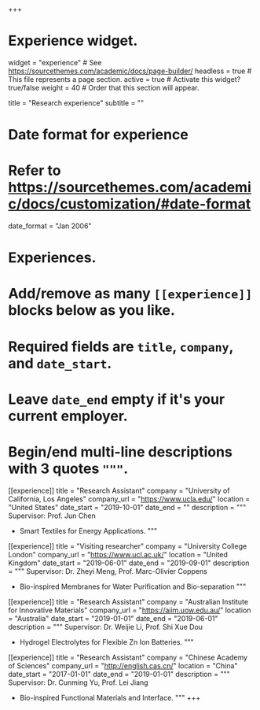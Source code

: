 +++
# Experience widget.
widget = "experience"  # See https://sourcethemes.com/academic/docs/page-builder/
headless = true  # This file represents a page section.
active = true  # Activate this widget? true/false
weight = 40  # Order that this section will appear.

title = "Research experience"
subtitle = ""

# Date format for experience
#   Refer to https://sourcethemes.com/academic/docs/customization/#date-format
date_format = "Jan 2006"

# Experiences.
#   Add/remove as many `[[experience]]` blocks below as you like.
#   Required fields are `title`, `company`, and `date_start`.
#   Leave `date_end` empty if it's your current employer.
#   Begin/end multi-line descriptions with 3 quotes `"""`.
[[experience]]
  title = "Research Assistant"
  company = "University of California, Los Angeles"
  company_url = "https://www.ucla.edu/"
  location = "United States"
  date_start = "2019-10-01"
  date_end = ""
  description = """
  Supervisor: Prof. Jun Chen
  
  * Smart Textiles for Energy Applications.
  """
  
[[experience]]
  title = "Visiting researcher"
  company = "University College London"
  company_url = "https://www.ucl.ac.uk/"
  location = "United Kingdom"
  date_start = "2019-06-01"
  date_end = "2019-09-01"
  description = """
  Supervisor: Dr. Zheyi Meng, Prof. Marc-Olivier Coppens
  
  * Bio-inspired Membranes for Water Purification and Bio-separation
  """

[[experience]]
  title = "Research Assistant"
  company = "Australian Institute for Innovative Materials"
  company_url = "https://aiim.uow.edu.au/"
  location = "Australia"
  date_start = "2019-01-01"
  date_end = "2019-06-01"
  description = """
  Supervisor: Dr. Weijie Li, Prof. Shi Xue Dou
  
  * Hydrogel Electrolytes for Flexible Zn Ion Batteries.
  """
  
[[experience]]
  title = "Research Assistant"
  company = "Chinese Academy of Sciences"
  company_url = "http://english.cas.cn/"
  location = "China"
  date_start = "2017-01-01"
  date_end = "2019-01-01"
  description = """
  Supervisor: Dr. Cunming Yu, Prof. Lei Jiang
  
  * Bio-inspired Functional Materials and Interface.
  """
+++
